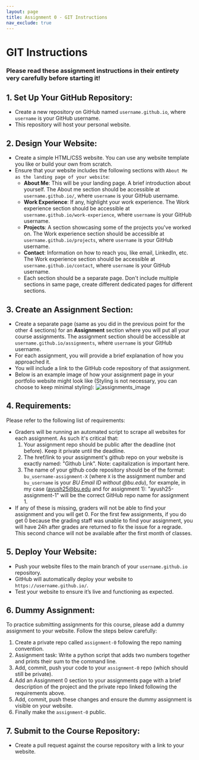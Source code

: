 ```yaml
---
layout: page
title: Assignment 0 - GIT Instructions
nav_exclude: true
---
```


# GIT Instructions
### Please read these assignment instructions in their entirety very carefully before starting it!
## 1. Set Up Your GitHub Repository:
- Create a new repository on GitHub named `username.github.io`, where `username` is your GitHub username.
- This repository will host your personal website.

## 2. Design Your Website:
- Create a simple HTML/CSS website. You can use any website template you like or build your own from scratch.
- Ensure that your website includes the following sections with `About Me as the landing page of your website`:
  - **About Me**: This will be your landing page. A brief introduction about yourself. The About me section should be accessible at `username.github.io/`, where `username` is your GitHub username.
  - **Work Experience**: If any, highlight your work experience. The Work experience section should be accessible at `username.github.io/work-experience`, where `username` is your GitHub username.
  - **Projects**: A section showcasing some of the projects you've worked on. The Work experience section should be accessible at `username.github.io/projects`, where `username` is your GitHub username.
  - **Contact**: Information on how to reach you, like email, LinkedIn, etc. The Work experience section should be accessible at `username.github.io/contact`, where `username` is your GitHub username.
  - Each section should be a separate page. Don't include multiple sections in same page, create different dedicated pages for different sections.

## 3. Create an Assignment Section:
- Create a separate page (same as you did in the previous point for the other 4 sections) for an **Assignment** section where you will put all your course assignments. The assignment section should be accessible at `username.github.io/assignments`, where `username` is your GitHub username.
- For each assignment, you will provide a brief explanation of how you approached it.
- You will include a link to the GitHub code repository of that assignment.
- Below is an example image of how your assignment page in your portfolio website might look like (Styling is not necessary, you can choose to keep minimal styling):
![assignments_image](../../assets/images/hw1-image.png)

## 4. Requirements:
Please refer to the following list of requirements:
- Graders will be running an automated script to scrape all websites for each assignment. As such it's critical that:
  1. Your assignment repo should be public after the deadline (not before). Keep it private until the deadline.
  2. The href/link to your assignment's github repo on your website is exactly named: "Github Link". Note: capitalization is important here.
  3. The name of your github code repository should be of the format: `bu_username-assignment-X` (where `X` is the assignment number and `bu_username` is your *BU Email ID without @bu.edu*), for example, in my case (ayush25@bu.edu and for assignment 1): "ayush25-assignment-1" will be the correct GitHub repo name for assignment 1.
-  If any of these is missing, graders will not be able to find your assignment and you will get 0. For the first few assignments, if you do get 0 because the grading staff was unable to find your assignment, you will have 24h after grades are returned to fix the issue for a regrade. This second chance will not be available after the first month of classes.

## 5. Deploy Your Website:
- Push your website files to the main branch of your `username.github.io` repository.
- GitHub will automatically deploy your website to `https://username.github.io/`.
- Test your website to ensure it’s live and functioning as expected.

## 6. Dummy Assignment:
To practice submitting assignments for this course, please add a dummy assignment to your website. Follow the steps below carefully:
  1. Create a private repo called `assignment-0` following the repo naming convention.
  2. Assignment task: Write a python script that adds two numbers together and prints their sum to the command line.
  3. Add, commit, push your code to your `assignment-0` repo (which should still be private).
  4. Add an Assignment 0 section to your assignments page with a brief description of the project and the private repo linked following the requirements above.
  5. Add, commit, push these changes and ensure the dummy assignment is visible on your website.
  6. Finally make the `assignment-0` public.

## 7. Submit to the Course Repository:
- Create a pull request against the course repository with a link to your website.